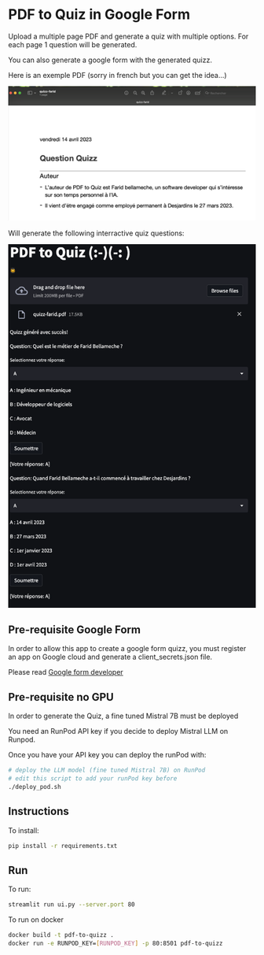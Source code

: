 # PDF to Quiz in Google Form

Upload a multiple page PDF and generate a quiz with multiple options. For each page 1 question will be generated.

You can also generate a google form with the generated quizz.

Here is an exemple PDF (sorry in french but you can get the idea...)

![PDF sample](img/PDF-sample.png)

Will generate the following interractive quiz questions:

![PDF sample](img/quiz-reponse.png)

## Pre-requisite Google Form

In order to allow this app to create a google form quizz, you must register an app on Google cloud and generate a client_secrets.json file.
<br>

Please read [Google form developer](https://developers.google.com/forms/api/quickstart/python)

## Pre-requisite no GPU

In order to generate the Quiz, a fine tuned Mistral 7B must be deployed

You need an RunPod API key if you decide to deploy Mistral LLM on Runpod.

Once you have your API key you can deploy the runPod with: 

``` sh
# deploy the LLM model (fine tuned Mistral 7B) on RunPod
# edit this script to add your runPod key before
./deploy_pod.sh
```

## Instructions

To install:
``` sh
pip install -r requirements.txt
```

## Run

To run:
```sh
streamlit run ui.py --server.port 80
```

To run on docker
```sh
docker build -t pdf-to-quizz .
docker run -e RUNPOD_KEY=[RUNPOD_KEY] -p 80:8501 pdf-to-quizz
```
